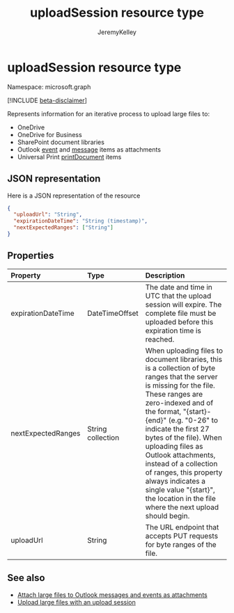 ﻿---
author: JeremyKelley
description: "Represents information for an iterative process to upload large files to OneDrive, OneDrive for Business, or SharePoint document libraries, or as file attachments to Outlook event and message objects."
title: "uploadSession resource type"
localization_priority: Normal
doc_type: "resourcePageType"
ms.prod: "non-product-specific"
---

# uploadSession resource type

Namespace: microsoft.graph

[!INCLUDE [beta-disclaimer](../../includes/beta-disclaimer.md)]

Represents information for an iterative process to upload large files to:

- OneDrive
- OneDrive for Business
- SharePoint document libraries
- Outlook [event](event.md) and [message](message.md) items as attachments
- Universal Print [printDocument](printdocument.md) items

## JSON representation

Here is a JSON representation of the resource

<!-- {
  "blockType": "resource",
  "optionalProperties": [ "uploadUrl", "nextExpectedRanges" ],
  "@odata.type": "microsoft.graph.uploadSession",
  "baseType": null
}-->

```json
{
  "uploadUrl": "String",
  "expirationDateTime": "String (timestamp)",
  "nextExpectedRanges": ["String"]
}
```

## Properties

| Property           | Type              | Description                                                                                                                                                                                                                                                                                                                                                                                                                                               |
| :----------------- | :---------------- | :-------------------------------------------------------------------------------------------------------------------------------------------------------------------------------------------------------------------------------------------------------------------------------------------------------------------------------------------------------------------------------------------------------------------------------------------------------- |
| expirationDateTime | DateTimeOffset    | The date and time in UTC that the upload session will expire. The complete file must be uploaded before this expiration time is reached.                                                                                                                                                                                                                                                                                                                  |
| nextExpectedRanges | String collection | When uploading files to document libraries, this is a collection of byte ranges that the server is missing for the file. These ranges are zero-indexed and of the format, "{start}-{end}" (e.g. "0-26" to indicate the first 27 bytes of the file). When uploading files as Outlook attachments, instead of a collection of ranges, this property always indicates a single value "{start}", the location in the file where the next upload should begin. |
| uploadUrl          | String            | The URL endpoint that accepts PUT requests for byte ranges of the file.                                                                                                                                                                                                                                                                                                                                                                                   |

## See also

- [Attach large files to Outlook messages and events as attachments ](/graph/outlook-large-attachments)
- [Upload large files with an upload session](../api/driveitem-createuploadsession.md)

<!-- uuid: 8fcb5dbc-d5aa-4681-8e31-b001d5168d79
2015-10-25 14:57:30 UTC -->

<!--
{
  "type": "#page.annotation",
  "description": "UploadSession is used to provide information about large file uploads.",
  "section": "documentation",
  "tocPath": "Resources/UploadSession",
  "suppressions": []
}
-->
